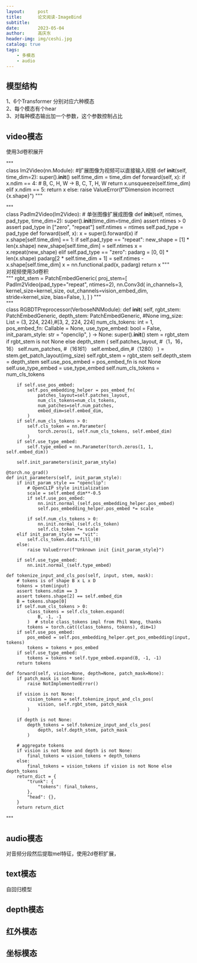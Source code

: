 ```yaml
---
layout:     post
title:      论文阅读-ImageBind
subtitle:   
date:       2023-05-04
author:     高庆东
header-img: img/ceshi.jpg
catalog: true
tags:
    - 多模态
    - audio
---
```



## 模型结构
1、6个Transformer 分别对应六种模态  
2、每个模态有个hear  
3、对每种模态输出加一个参数，这个参数控制占比  

## video模态
使用3d卷积展开   

"""  
class Im2Video(nn.Module): #扩展图像为视频可以直接输入视频
    def __init__(self, time_dim=2):
        super().__init__()
        self.time_dim = time_dim
    def forward(self, x):
        if x.ndim == 4:
            # B, C, H, W -> B, C, T, H, W
            return x.unsqueeze(self.time_dim)
        elif x.ndim == 5:
            return x
        else:
            raise ValueError(f"Dimension incorrect {x.shape}") 
"""  

"""  
class PadIm2Video(Im2Video): # 单张图像扩展成图像
    def __init__(self, ntimes, pad_type, time_dim=2):
        super().__init__(time_dim=time_dim)
        assert ntimes > 0
        assert pad_type in ["zero", "repeat"]
        self.ntimes = ntimes
        self.pad_type = pad_type
    def forward(self, x):
        x = super().forward(x)
        if x.shape[self.time_dim] == 1:
            if self.pad_type == "repeat":
                new_shape = [1] * len(x.shape)
                new_shape[self.time_dim] = self.ntimes
                x = x.repeat(new_shape)
            elif self.pad_type == "zero":
                padarg = [0, 0] * len(x.shape)
                padarg[2 * self.time_dim + 1] = self.ntimes - x.shape[self.time_dim]
                x = nn.functional.pad(x, padarg)
        return x
"""  
对视频使用3d卷积  
"""
rgbt_stem = PatchEmbedGeneric(
    proj_stem=[
        PadIm2Video(pad_type="repeat", ntimes=2),
        nn.Conv3d(
            in_channels=3,
            kernel_size=kernel_size,
            out_channels=vision_embed_dim,
            stride=kernel_size,
            bias=False,
        ),
    ]
)
"""  
"""  
class RGBDTPreprocessor(VerboseNNModule):
    def __init__(
        self,
        rgbt_stem: PatchEmbedGeneric,
        depth_stem: PatchEmbedGeneric, #None
        img_size: List = (3, 224, 224),#[3, 2, 224, 224]
        num_cls_tokens: int = 1,
        pos_embed_fn: Callable = None,
        use_type_embed: bool = False,
        init_param_style: str = "openclip",
    ) -> None:
        super().__init__()
        stem = rgbt_stem if rgbt_stem is not None else depth_stem
        (
            self.patches_layout, #（1，16，16）
            self.num_patches, #（16*16*1）
            self.embed_dim,#（1280）
        ) = stem.get_patch_layout(img_size)
        self.rgbt_stem = rgbt_stem
        self.depth_stem = depth_stem
        self.use_pos_embed = pos_embed_fn is not None
        self.use_type_embed = use_type_embed
        self.num_cls_tokens = num_cls_tokens

        if self.use_pos_embed:
            self.pos_embedding_helper = pos_embed_fn(
                patches_layout=self.patches_layout,
                num_cls_tokens=num_cls_tokens,
                num_patches=self.num_patches,
                embed_dim=self.embed_dim,
            )
        if self.num_cls_tokens > 0:
            self.cls_token = nn.Parameter(
                torch.zeros(1, self.num_cls_tokens, self.embed_dim)
            )
        if self.use_type_embed:
            self.type_embed = nn.Parameter(torch.zeros(1, 1, self.embed_dim))

        self.init_parameters(init_param_style)

    @torch.no_grad()
    def init_parameters(self, init_param_style):
        if init_param_style == "openclip":
            # OpenCLIP style initialization
            scale = self.embed_dim**-0.5
            if self.use_pos_embed:
                nn.init.normal_(self.pos_embedding_helper.pos_embed)
                self.pos_embedding_helper.pos_embed *= scale

            if self.num_cls_tokens > 0:
                nn.init.normal_(self.cls_token)
                self.cls_token *= scale
        elif init_param_style == "vit":
            self.cls_token.data.fill_(0)
        else:
            raise ValueError(f"Unknown init {init_param_style}")

        if self.use_type_embed:
            nn.init.normal_(self.type_embed)

    def tokenize_input_and_cls_pos(self, input, stem, mask):
        # tokens is of shape B x L x D
        tokens = stem(input)
        assert tokens.ndim == 3
        assert tokens.shape[2] == self.embed_dim
        B = tokens.shape[0]
        if self.num_cls_tokens > 0:
            class_tokens = self.cls_token.expand(
                B, -1, -1
            )  # stole class_tokens impl from Phil Wang, thanks
            tokens = torch.cat((class_tokens, tokens), dim=1)
        if self.use_pos_embed:
            pos_embed = self.pos_embedding_helper.get_pos_embedding(input, tokens)
            tokens = tokens + pos_embed
        if self.use_type_embed:
            tokens = tokens + self.type_embed.expand(B, -1, -1)
        return tokens

    def forward(self, vision=None, depth=None, patch_mask=None):
        if patch_mask is not None:
            raise NotImplementedError()

        if vision is not None:
            vision_tokens = self.tokenize_input_and_cls_pos(
                vision, self.rgbt_stem, patch_mask
            )

        if depth is not None:
            depth_tokens = self.tokenize_input_and_cls_pos(
                depth, self.depth_stem, patch_mask
            )

        # aggregate tokens
        if vision is not None and depth is not None:
            final_tokens = vision_tokens + depth_tokens
        else:
            final_tokens = vision_tokens if vision is not None else depth_tokens
        return_dict = {
            "trunk": {
                "tokens": final_tokens,
            },
            "head": {},
        }
        return return_dict
"""

## audio模态
对音频分段然后提取mel特征，使用2d卷积扩展，
## text模态
自回归模型
## depth模态
## 红外模态
## 坐标模态
